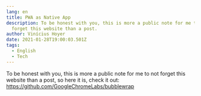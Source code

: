 ```yaml
---
lang: en
title: PWA as Native App
description: To be honest with you, this is more a public note for me to not
  forget this website than a post.
author: Vinícius Hoyer
date: 2021-01-28T19:00:03.501Z
tags:
  - English
  - Tech
---
```

To be honest with you, this is more a public note for me to not forget this website than a post, so here it is, check it out: <https://github.com/GoogleChromeLabs/bubblewrap>